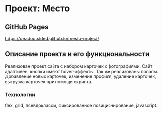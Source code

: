 # Проект: Место
## GitHub Pages
https://deadoutsided.github.io/mesto-project/

## Описание проекта и его функциональности
Реализован проект сайта с набором карточек с фотографиями. Сайт адаптивен, кнопки имеют hover-эффекты.
Так же реализованы попапы. Добавление новых карточек, изменение профиля, удаление карточек, выгрузка карточек при помощи скрипта.

### Технологии
flex, grid, псевдоклассы, фиксированное позиционирование, javascript.

